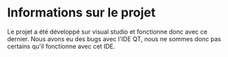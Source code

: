 # Informations sur le projet

Le projet a été développé sur visual studio et fonctionne donc avec ce dernier.
Nous avons eu des bugs avec l'IDE QT, nous ne sommes donc pas certains qu'il fonctionne avec cet IDE.
